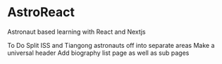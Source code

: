 # AstroReact
Astronaut based learning with React and Nextjs

To Do
Split ISS and Tiangong astronauts off into separate areas
Make a universal header
Add biography list page as well as sub pages